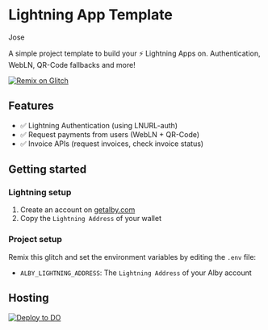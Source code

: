 # Lightning App Template

Jose 


A simple project template to build your ⚡ Lightning Apps on. Authentication, WebLN, QR-Code fallbacks and more! 

[![Remix on Glitch](https://cdn.glitch.com/2703baf2-b643-4da7-ab91-7ee2a2d00b5b%2Fremix-button.svg)](https://glitch.com/edit/#!/import/github/reneaaron/lapp-template)

## Features

 - ✅ Lightning Authentication (using LNURL-auth)
 - ✅ Request payments from users (WebLN + QR-Code)
 - ✅ Invoice APIs (request invoices, check invoice status)

## Getting started

### Lightning setup

1. Create an account on [getalby.com](https://getalby.com) 
1. Copy the `Lightning Address` of your wallet

### Project setup

Remix this glitch and set the environment variables by editing the `.env` file:

- `ALBY_LIGHTNING_ADDRESS`: The `Lightning Address` of your Alby account

## Hosting

[![Deploy to DO](https://www.deploytodo.com/do-btn-blue.svg)](https://cloud.digitalocean.com/apps/new?repo=https://github.com/reneaaron/lapp-template/tree/master&refcode=42dd69fa9253)
